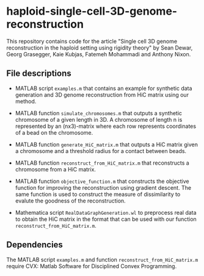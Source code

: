 # haploid-single-cell-3D-genome-reconstruction

This repository contains code for the article "Single cell 3D genome reconstruction in the haploid setting using rigidity theory" by Sean Dewar, Georg Grasegger, Kaie Kubjas, Fatemeh Mohammadi and Anthony Nixon.

## File descriptions

* MATLAB script `examples.m` that contains an example for synthetic data generation and 3D genome reconstruction from HiC matrix using our method.

* MATLAB function `simulate_chromosomes.m` that outputs a synthetic chromosome of a given length in 3D. A chromosome of length n is represented by an (nx3)-matrix where each row represents coordinates of a bead on the chromosome.

* MATLAB function `generate_HiC_matrix.m` that outputs a HiC matrix given a chromosome and a threshold radius for a contact between beads.

* MATLAB function `reconstruct_from_HiC_matrix.m` that reconstructs a chromosome from a HiC matrix.

* MATLAB function `objective_function.m` that constructs the objective function for improving the reconstruction using gradient descent. The same function is used to construct the measure of dissimilarity to evalute the goodness of the reconstruction.

* Mathematica script `RealDataGraphGeneration.wl` to preprocess real data to obtain the HiC matrix in the format that can be used with our function `reconstruct_from_HiC_matrix.m`.

## Dependencies

The MATLAB script `examples.m` and function `reconstruct_from_HiC_matrix.m` require CVX: Matlab Software for Disciplined Convex Programming.
